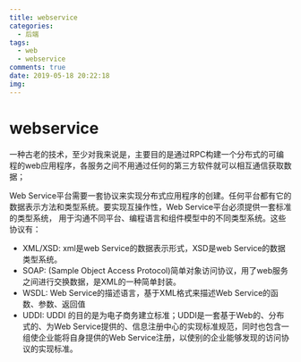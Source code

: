 ```yaml
---
title: webservice
categories:
  - 后端
tags:
  - web
  - webservice
comments: true
date: 2019-05-18 20:22:18
img:
---
```


# webservice
一种古老的技术，至少对我来说是，主要目的是通过RPC构建一个分布式的可编程的web应用程序，各服务之间不用通过任何的第三方软件就可以相互通信获取数据；


Web Service平台需要一套协议来实现分布式应用程序的创建。任何平台都有它的数据表示方法和类型系统。要实现互操作性，Web Service平台必须提供一套标准的类型系统，
用于沟通不同平台、编程语言和组件模型中的不同类型系统。这些协议有：
- XML/XSD: xml是web Service的数据表示形式，XSD是web Service的数据类型系统。
- SOAP: (Sample Object Access Protocol)简单对象访问协议，用了web服务之间进行交换数据，是XML的一种简单封装。
- WSDL: Web Service的描述语言，基于XML格式来描述Web Service的函数、参数、返回值
- UDDI: UDDI 的目的是为电子商务建立标准；UDDI是一套基于Web的、分布式的、为Web Service提供的、信息注册中心的实现标准规范，同时也包含一组使企业能将自身提供的Web Service注册，以使别的企业能够发现的访问协议的实现标准。
